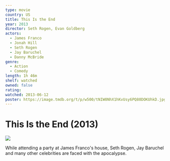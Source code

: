 ```yaml
---
type: movie
country: US
title: This Is the End
year: 2013
director: Seth Rogen, Evan Goldberg
actors:
  - James Franco
  - Jonah Hill
  - Seth Rogen
  - Jay Baruchel
  - Danny McBride
genre:
  - Action
  - Comedy
length: 1h 46m
shelf: watched
owned: false
rating:
watched: 2013-06-12
poster: https://image.tmdb.org/t/p/w500/tNIW0NhX1hKvUsy6PQ80DOKUhkD.jpg
---
```


# This Is the End (2013)

![](https://image.tmdb.org/t/p/w500/tNIW0NhX1hKvUsy6PQ80DOKUhkD.jpg)

While attending a party at James Franco's house, Seth Rogen, Jay Baruchel and many other celebrities are faced with the apocalypse.